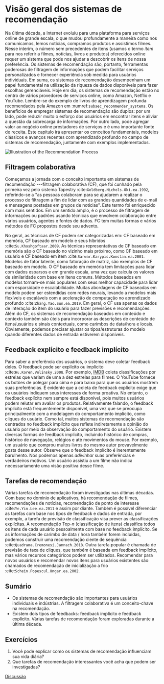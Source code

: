 # Visão geral dos sistemas de recomendação


Na última década, a Internet evoluiu para uma plataforma para serviços online de grande escala, o que mudou profundamente a maneira como nos comunicamos, lemos notícias, compramos produtos e assistimos filmes. Nesse ínterim, o número sem precedentes de itens (usamos o termo *item* para nos referir a filmes, notícias, livros e produtos) oferecidos online requer um sistema que pode nos ajudar a descobrir os itens de nossa preferência. Os sistemas de recomendação são, portanto, ferramentas poderosas de filtragem de informações que podem facilitar serviços personalizados e fornecer experiência sob medida para usuários individuais. Em suma, os sistemas de recomendação desempenham um papel fundamental na utilização da riqueza de dados disponíveis para fazer escolhas gerenciáveis. Hoje em dia, os sistemas de recomendação estão no centro de vários provedores de serviços online, como Amazon, Netflix e YouTube. Lembre-se do exemplo de livros de aprendizagem profunda recomendados pela Amazon em :numref:`subsec_recommender_systems`. Os benefícios de empregar sistemas de recomendação são duplos: por um lado, pode reduzir muito o esforço dos usuários em encontrar itens e aliviar a questão da sobrecarga de informações. Por outro lado, pode agregar valor ao negócio online
prestadores de serviços e é uma importante fonte de receita. Este capítulo irá apresentar os conceitos fundamentais, modelos clássicos e avanços recentes com aprendizado profundo no campo de sistemas de recomendação, juntamente com exemplos implementados.

![Illustration of the Recommendation Process](../img/rec-intro.svg)


## Filtragem colaborativa

Começamos a jornada com o conceito importante em sistemas de recomendação ---filtragem colaborativa
(CF), que foi cunhado pela primeira vez pelo sistema Tapestry :cite:`Goldberg.Nichols.Oki.ea.1992`, referindo-se a "as pessoas colaboram para se ajudarem a realizar o processo de filtragem a fim de lidar com as grandes quantidades de e-mail e mensagens postadas em grupos de notícias". Este termo foi enriquecido com mais sentidos. Em um sentido amplo, é o processo de
filtragem de informações ou padrões usando técnicas que envolvem colaboração entre vários usuários, agentes e fontes de dados. FC tem muitas formas e vários métodos de FC propostos desde seu advento.

No geral, as técnicas de CF podem ser categorizadas em: CF baseado em memória, CF baseado em modelo e seus híbridos :cite:`Su.Khoshgoftaar.2009`. As técnicas representativas de CF baseado em memória são o CF baseado no vizinho mais próximo, como CF baseado em usuário e CF baseado em item :cite:`Sarwar.Karypis.Konstan.ea.2001`. Modelos de fator latente, como fatoração de matriz, são exemplos de CF baseado em modelo. O CF baseado em memória tem limitações para lidar com dados esparsos e em grande escala, uma vez que calcula os valores de similaridade com base em itens comuns. Métodos baseados em modelos tornam-se mais populares com seus
melhor capacidade para lidar com esparsidade e escalabilidade. Muitas abordagens de CF baseadas em modelo podem ser estendidas com redes neurais, levando a modelos mais flexíveis e escaláveis ​​com a aceleração de computação no aprendizado profundo :cite:`Zhang.Yao.Sun.ea.2019`. Em geral, o CF usa apenas os dados de interação do item do usuário para fazer previsões e recomendações. Além do CF, os sistemas de recomendação baseados em conteúdo e contexto também são úteis para incorporar as descrições de conteúdo de itens/usuários e sinais contextuais, como carimbos de data/hora e locais. Obviamente, podemos precisar ajustar os tipos/estruturas do modelo quando diferentes dados de entrada estiverem disponíveis.



## Feedback explícito e feedback implícito

Para saber a preferência dos usuários, o sistema deve coletar feedback deles. O feedback pode ser explícito ou implícito :cite:`Hu.Koren.Volinsky.2008`. Por exemplo, [IMDB](https://www.imdb.com/) coleta classificações por estrelas que variam de uma a dez estrelas para filmes. O YouTube fornece os botões de polegar para cima e para baixo para que os usuários mostrem suas preferências. É evidente que a coleta de feedback explícito exige que os usuários indiquem seus interesses de forma proativa. No entanto, o feedback explícito nem sempre está disponível, pois muitos usuários podem relutar em avaliar os produtos. Relativamente falando, o feedback implícito está frequentemente disponível, uma vez que se preocupa principalmente com a modelagem do comportamento implícito, como cliques do usuário. Como tal, muitos sistemas de recomendação são centrados no feedback implícito que reflete indiretamente a opinião do usuário por meio da observação do comportamento do usuário. Existem diversas formas de feedback implícito, incluindo histórico de compras, histórico de navegação, relógios e até movimentos do mouse. Por exemplo, um usuário que comprou muitos livros do mesmo autor provavelmente gosta desse autor. Observe que o feedback implícito é inerentemente barulhento. Nós podemos apenas *adivinhar* suas preferências e verdadeiros motivos. Um usuário assistiu a um filme não indica necessariamente uma visão positiva desse filme.



## Tarefas de recomendação

Várias tarefas de recomendação foram investigadas nas últimas décadas. Com base no domínio de aplicativos, há recomendação de filmes, recomendações de notícias, recomendação de ponto de interesse :cite:`Ye.Yin.Lee.ea.2011` e assim por diante. Também é possível diferenciar as tarefas com base nos tipos de feedback e dados de entrada, por exemplo, a tarefa de previsão de classificação visa prever as classificações explícitas. A recomendação Top-$n$ (classificação de itens) classifica todos os itens de cada usuário pessoalmente com base no feedback implícito. Se as informações de carimbo de data / hora também forem incluídas, podemos construir uma recomendação ciente de sequência :cite:`Quadrana.Cremonesi.Jannach.2018`. Outra tarefa popular é chamada de previsão de taxa de cliques, que também é baseada em feedback implícito, mas vários recursos categóricos podem ser utilizados. Recomendar para novos usuários e recomendar novos itens para usuários existentes são chamados de recomendação de inicialização a frio :cite:`Schein.Popescul.Ungar.ea.2002`.



## Sumário

* Os sistemas de recomendação são importantes para usuários individuais e indústrias. A filtragem colaborativa é um conceito-chave na recomendação.
* Existem dois tipos de feedbacks: feedback implícito e feedback explícito. Várias tarefas de recomendação foram exploradas durante a última década.

## Exercícios

1. Você pode explicar como os sistemas de recomendação influenciam sua vida diária?
2. Que tarefas de recomendação interessantes você acha que podem ser investigadas?

[Discussão](https://discuss.d2l.ai/t/398)
<!--stackedit_data:
eyJoaXN0b3J5IjpbMTk4MzAzNTI5OV19
-->